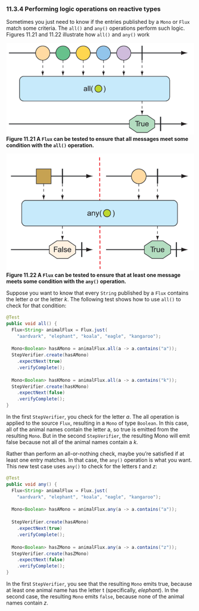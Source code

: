 ### 11.3.4 Performing logic operations on reactive types

Sometimes you just need to know if the entries published by a `Mono` or `Flux` match some criteria. The `all()` and `any()` operations perform such logic. Figures 11.21 and 11.22 illustrate how `all()` and `any()` work

![Figure 11.21](../../assets/11.21.png)
**Figure 11.21 A `Flux` can be tested to ensure that all messages meet some condition with the `all()` operation.**

![Figure 11.22](../../assets/11.22.png)
**Figure 11.22 A `Flux` can be tested to ensure that at least one message meets some condition with the `any()` operation.**

Suppose you want to know that every `String` published by a `Flux` contains the letter _a_ or the letter _k_. The following test shows how to use `all()` to check for that condition:

```java
@Test
public void all() {
  Flux<String> animalFlux = Flux.just(
    "aardvark", "elephant", "koala", "eagle", "kangaroo");

  Mono<Boolean> hasAMono = animalFlux.all(a -> a.contains("a"));
  StepVerifier.create(hasAMono)
    .expectNext(true)
    .verifyComplete();

  Mono<Boolean> hasKMono = animalFlux.all(a -> a.contains("k"));
  StepVerifier.create(hasKMono)
    .expectNext(false)
    .verifyComplete();
}
```

In the first `StepVerifier`, you check for the letter _a_. The all operation is applied to the source `Flux`, resulting in a `Mono` of type `Boolean`. In this case, all of the animal names contain the letter a, so true is emitted from the resulting `Mono`. But in the second `StepVerifier`, the resulting Mono will emit false because not all of the animal names contain a _k_.

Rather than perform an all-or-nothing check, maybe you’re satisfied if at least one entry matches. In that case, the `any()` operation is what you want. This new test case uses `any()` to check for the letters _t_ and _z_:

```java
@Test
public void any() {
  Flux<String> animalFlux = Flux.just(
    "aardvark", "elephant", "koala", "eagle", "kangaroo");

  Mono<Boolean> hasAMono = animalFlux.any(a -> a.contains("a"));

  StepVerifier.create(hasAMono)
    .expectNext(true)
    .verifyComplete();

  Mono<Boolean> hasZMono = animalFlux.any(a -> a.contains("z"));
  StepVerifier.create(hasZMono)
    .expectNext(false)
    .verifyComplete();
}
```

In the first `StepVerifier`, you see that the resulting `Mono` emits true, because at least
one animal name has the letter t (specifically, _elephant_). In the second case, the resulting `Mono` emits `false`, because none of the animal names contain _z_.
